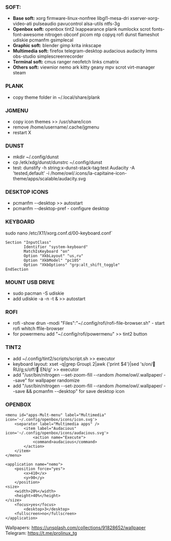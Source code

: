 ### SOFT:
* **Base soft:** xorg firmware-linux-nonfree libgl1-mesa-dri xserver-xorg-video-ati pulseaudio pavucontrol alsa-utils ntfs-3g
* **Openbox soft:** openbox tint2 lxappearance plank numlockx scrot fonts-font-awesome nitrogen obconf picom ntp copyq rofi dunst flameshot udiskie pcmanfm gsimplecal
* **Graphic soft:** blender gimp krita inkscape 
* **Multimedia soft:** firefox telegram-desktop audacious audacity lmms obs-studio simplescreenrecorder
* **Terminal soft:** cmus ranger neofetch links cmatrix
* **Others soft:** viewnior nemo ark kitty geany mpv scrot virt-manager steam


### PLANK
* copy theme folder in ~/.local/share/plank


### JGMENU
* copy icon themes >> /usr/share/icon
* remove /home/username/.cache/jgmenu
* restart X


### DUNST
* mkdir ~/.config/dunst
* cp /etk/xdg/dunst/dunstrc ~/.config/dunst
* test: dunstify -h string:x-dunst-stack-tag:test Audacity -A 'tested,default' -i /home/owl/.icons/la-capitaine-icon-theme/apps/scalable/audacity.svg


### DESKTOP ICONS
* pcmanfm --desktop >> autostart
* pcmanfm --desktop-pref - configure desktop

### KEYBOARD
sudo nano /etc/X11/xorg.conf.d/00-keyboard.conf`

```
Section "InputClass"
        Identifier "system-keyboard"
        MatchIsKeyboard "on"
        Option "XkbLayout" "us,ru"
        Option "XkbModel" "pc105"
        Option "XkbOptions" "grp:alt_shift_toggle"
EndSection
```


### MOUNT USB DRIVE
* sudo pacman -S udiskie
* add udiskie -a  -n -t & >> autostart


### ROFI
* rofi -show drun -modi "Files":"~/.config/rofi/rofi-file-browser.sh" - start rofi whitch ffile-browser
* for powermenu add "~/.config/rofi/powermenu" >> tint2 button


### TINT2
* add ~/.config/tint2/scripts/script.sh >> executor
* keyboard layout: xset -q|grep Group\ 2|awk {'print $4'}|sed 's/on/ RU/g;s/off/ EN/g' >> executor
* add "/usr/bin/nitrogen --set-zoom-fill --random /home/owl/.wallpaper/ --save" for wallpaper randomize
* add "/usr/bin/nitrogen --set-zoom-fill --random /home/owl/.wallpaper/ --save && pcmanfm --desktop" for save desktop icon


### OPENBOX
```
<menu id="apps-Mult-menu" label="Multimedia" icon='~/.config/openbox/icons/icon.svg'>
    <separator label="Multimedia apps" />
        <item label="Audacious" icon='~/.config/openbox/icons/audacious.svg'>
            <action name="Execute">
            <command>audacious</command>
        </action>
    </item>
</menu>
```

```
<application name="nemo">
    <position force="yes">
        <x>410</x>
        <y>90</y>
    </position>
<size>
    <width>20%</width>
    <height>40%</height>
</size>
    <focus>yes</focus>
        <desktop>3</desktop>
    <fullscreen>no</fullscreen>
</application>
```

Wallpapers:
https://unsplash.com/collections/91828652/wallpaper
Telegram:
https://t.me/prolinux_tg